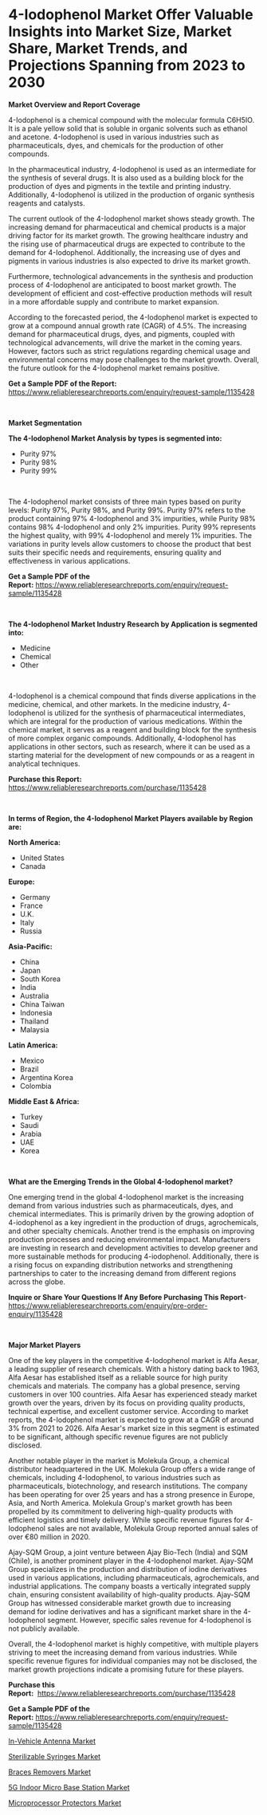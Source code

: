 <p><h1>4-Iodophenol Market Offer Valuable Insights into Market Size, Market Share, Market Trends, and Projections Spanning from 2023 to 2030</h1></p><p><strong>Market Overview and Report Coverage</strong></p>
<p><p>4-Iodophenol is a chemical compound with the molecular formula C6H5IO. It is a pale yellow solid that is soluble in organic solvents such as ethanol and acetone. 4-Iodophenol is used in various industries such as pharmaceuticals, dyes, and chemicals for the production of other compounds.</p><p>In the pharmaceutical industry, 4-Iodophenol is used as an intermediate for the synthesis of several drugs. It is also used as a building block for the production of dyes and pigments in the textile and printing industry. Additionally, 4-Iodophenol is utilized in the production of organic synthesis reagents and catalysts.</p><p>The current outlook of the 4-Iodophenol market shows steady growth. The increasing demand for pharmaceutical and chemical products is a major driving factor for its market growth. The growing healthcare industry and the rising use of pharmaceutical drugs are expected to contribute to the demand for 4-Iodophenol. Additionally, the increasing use of dyes and pigments in various industries is also expected to drive its market growth.</p><p>Furthermore, technological advancements in the synthesis and production process of 4-Iodophenol are anticipated to boost market growth. The development of efficient and cost-effective production methods will result in a more affordable supply and contribute to market expansion.</p><p>According to the forecasted period, the 4-Iodophenol market is expected to grow at a compound annual growth rate (CAGR) of 4.5%. The increasing demand for pharmaceutical drugs, dyes, and pigments, coupled with technological advancements, will drive the market in the coming years. However, factors such as strict regulations regarding chemical usage and environmental concerns may pose challenges to the market growth. Overall, the future outlook for the 4-Iodophenol market remains positive.</p></p>
<p><strong>Get a Sample PDF of the Report:</strong> <a href="https://www.reliableresearchreports.com/enquiry/request-sample/1135428">https://www.reliableresearchreports.com/enquiry/request-sample/1135428</a></p>
<p>&nbsp;</p>
<p><strong>Market Segmentation</strong></p>
<p><strong>The 4-Iodophenol Market Analysis by types is segmented into:</strong></p>
<p><ul><li>Purity 97%</li><li>Purity 98%</li><li>Purity 99%</li></ul></p>
<p>&nbsp;</p>
<p><p>The 4-Iodophenol market consists of three main types based on purity levels: Purity 97%, Purity 98%, and Purity 99%. Purity 97% refers to the product containing 97% 4-Iodophenol and 3% impurities, while Purity 98% contains 98% 4-Iodophenol and only 2% impurities. Purity 99% represents the highest quality, with 99% 4-Iodophenol and merely 1% impurities. The variations in purity levels allow customers to choose the product that best suits their specific needs and requirements, ensuring quality and effectiveness in various applications.</p></p>
<p><strong>Get a Sample PDF of the Report:</strong>&nbsp;<a href="https://www.reliableresearchreports.com/enquiry/request-sample/1135428">https://www.reliableresearchreports.com/enquiry/request-sample/1135428</a></p>
<p>&nbsp;</p>
<p><strong>The 4-Iodophenol Market Industry Research by Application is segmented into:</strong></p>
<p><ul><li>Medicine</li><li>Chemical</li><li>Other</li></ul></p>
<p>&nbsp;</p>
<p><p>4-Iodophenol is a chemical compound that finds diverse applications in the medicine, chemical, and other markets. In the medicine industry, 4-Iodophenol is utilized for the synthesis of pharmaceutical intermediates, which are integral for the production of various medications. Within the chemical market, it serves as a reagent and building block for the synthesis of more complex organic compounds. Additionally, 4-Iodophenol has applications in other sectors, such as research, where it can be used as a starting material for the development of new compounds or as a reagent in analytical techniques.</p></p>
<p><strong>Purchase this Report:</strong>&nbsp; <a href="https://www.reliableresearchreports.com/purchase/1135428">https://www.reliableresearchreports.com/purchase/1135428</a></p>
<p>&nbsp;</p>
<p><strong>In terms of Region, the 4-Iodophenol Market Players available by Region are:</strong></p>
<p>
    <p> <strong> North America: </strong>
        <ul>
            <li>United States</li>
            <li>Canada</li>
        </ul>
        </p> 
    <p> <strong> Europe: </strong>
        <ul>
            <li>Germany</li>
            <li>France</li>
            <li>U.K.</li>
            <li>Italy</li>
            <li>Russia</li>
        </ul>
        </p> 
    <p> <strong> Asia-Pacific: </strong>
        <ul>
            <li>China</li>
            <li>Japan</li>
            <li>South Korea</li>
            <li>India</li>
            <li>Australia</li>
            <li>China Taiwan</li>
            <li>Indonesia</li>
            <li>Thailand</li>
            <li>Malaysia</li>
        </ul>
        </p> 
    <p> <strong> Latin America: </strong>
        <ul>
            <li>Mexico</li>
            <li>Brazil</li>
            <li>Argentina Korea</li>
            <li>Colombia</li>
        </ul>
        </p> 
    <p> <strong> Middle East & Africa: </strong>
        <ul>
            <li>Turkey</li>
            <li>Saudi</li>
            <li>Arabia</li>
            <li>UAE</li>
            <li>Korea</li>
        </ul>
    </p>
    </p>
<p>&nbsp;</p>
<p><strong>What are the Emerging Trends in the Global 4-Iodophenol market?</strong></p>
<p><p>One emerging trend in the global 4-Iodophenol market is the increasing demand from various industries such as pharmaceuticals, dyes, and chemical intermediates. This is primarily driven by the growing adoption of 4-iodophenol as a key ingredient in the production of drugs, agrochemicals, and other specialty chemicals. Another trend is the emphasis on improving production processes and reducing environmental impact. Manufacturers are investing in research and development activities to develop greener and more sustainable methods for producing 4-iodophenol. Additionally, there is a rising focus on expanding distribution networks and strengthening partnerships to cater to the increasing demand from different regions across the globe.</p></p>
<p><strong>Inquire or Share Your Questions If Any Before Purchasing This Report</strong>- <a href="https://www.reliableresearchreports.com/enquiry/pre-order-enquiry/1135428">https://www.reliableresearchreports.com/enquiry/pre-order-enquiry/1135428</a></p>
<p>&nbsp;</p>
<p><strong>Major Market Players</strong></p>
<p><p>One of the key players in the competitive 4-Iodophenol market is Alfa Aesar, a leading supplier of research chemicals. With a history dating back to 1963, Alfa Aesar has established itself as a reliable source for high purity chemicals and materials. The company has a global presence, serving customers in over 100 countries. Alfa Aesar has experienced steady market growth over the years, driven by its focus on providing quality products, technical expertise, and excellent customer service. According to market reports, the 4-Iodophenol market is expected to grow at a CAGR of around 3% from 2021 to 2026. Alfa Aesar's market size in this segment is estimated to be significant, although specific revenue figures are not publicly disclosed.</p><p>Another notable player in the market is Molekula Group, a chemical distributor headquartered in the UK. Molekula Group offers a wide range of chemicals, including 4-Iodophenol, to various industries such as pharmaceuticals, biotechnology, and research institutions. The company has been operating for over 25 years and has a strong presence in Europe, Asia, and North America. Molekula Group's market growth has been propelled by its commitment to delivering high-quality products with efficient logistics and timely delivery. While specific revenue figures for 4-Iodophenol sales are not available, Molekula Group reported annual sales of over €80 million in 2020.</p><p>Ajay-SQM Group, a joint venture between Ajay Bio-Tech (India) and SQM (Chile), is another prominent player in the 4-Iodophenol market. Ajay-SQM Group specializes in the production and distribution of iodine derivatives used in various applications, including pharmaceuticals, agrochemicals, and industrial applications. The company boasts a vertically integrated supply chain, ensuring consistent availability of high-quality products. Ajay-SQM Group has witnessed considerable market growth due to increasing demand for iodine derivatives and has a significant market share in the 4-Iodophenol segment. However, specific sales revenue for 4-Iodophenol is not publicly available.</p><p>Overall, the 4-Iodophenol market is highly competitive, with multiple players striving to meet the increasing demand from various industries. While specific revenue figures for individual companies may not be disclosed, the market growth projections indicate a promising future for these players.</p></p>
<p><strong>Purchase this Report:</strong>&nbsp;&nbsp;<a href="https://www.reliableresearchreports.com/purchase/1135428">https://www.reliableresearchreports.com/purchase/1135428</a></p>
<p></p>
<p><strong>Get a Sample PDF of the Report:</strong>&nbsp;<a href="https://www.reliableresearchreports.com/enquiry/request-sample/1135428">https://www.reliableresearchreports.com/enquiry/request-sample/1135428</a></p>
<p><p><a href="https://www.linkedin.com/pulse/decoding-in-vehicle-antenna-market-deep-dive-latest/">In-Vehicle Antenna Market</a></p><p><a href="https://medium.com/@sanju991215/sterilizable-syringes-market-comprehensive-assessment-by-type-application-and-geography-ba35c43c2e2b">Sterilizable Syringes Market</a></p><p><a href="https://www.linkedin.com/pulse/braces-removers-market-research-report-provides-thorough-industry/">Braces Removers Market</a></p><p><a href="https://github.com/kholmovskayalyudmila/Market-Research-Report-List-1/blob/main/5g-indoor-micro-base-station-market.md">5G Indoor Micro Base Station Market</a></p><p><a href="https://github.com/sofyaavrova/Market-Research-Report-List-1/blob/main/microprocessor-protectors-market.md">Microprocessor Protectors Market</a></p></p>